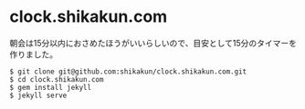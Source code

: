 # clock.shikakun.com

朝会は15分以内におさめたほうがいいらしいので、目安として15分のタイマーを作りました。

```
$ git clone git@github.com:shikakun/clock.shikakun.com.git
$ cd clock.shikakun.com
$ gem install jekyll
$ jekyll serve
```
